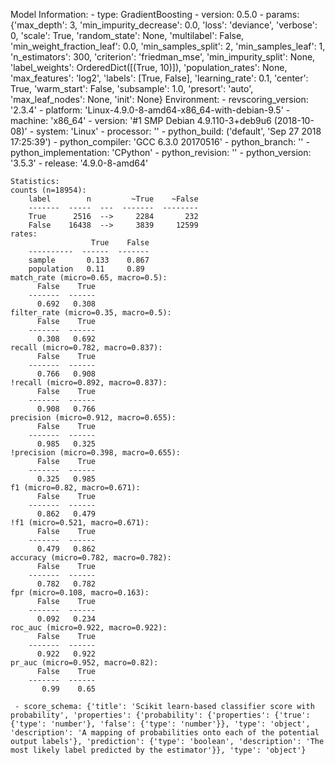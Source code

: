 Model Information:
	 - type: GradientBoosting
	 - version: 0.5.0
	 - params: {'max_depth': 3, 'min_impurity_decrease': 0.0, 'loss': 'deviance', 'verbose': 0, 'scale': True, 'random_state': None, 'multilabel': False, 'min_weight_fraction_leaf': 0.0, 'min_samples_split': 2, 'min_samples_leaf': 1, 'n_estimators': 300, 'criterion': 'friedman_mse', 'min_impurity_split': None, 'label_weights': OrderedDict([(True, 10)]), 'population_rates': None, 'max_features': 'log2', 'labels': [True, False], 'learning_rate': 0.1, 'center': True, 'warm_start': False, 'subsample': 1.0, 'presort': 'auto', 'max_leaf_nodes': None, 'init': None}
	Environment:
	 - revscoring_version: '2.3.4'
	 - platform: 'Linux-4.9.0-8-amd64-x86_64-with-debian-9.5'
	 - machine: 'x86_64'
	 - version: '#1 SMP Debian 4.9.110-3+deb9u6 (2018-10-08)'
	 - system: 'Linux'
	 - processor: ''
	 - python_build: ('default', 'Sep 27 2018 17:25:39')
	 - python_compiler: 'GCC 6.3.0 20170516'
	 - python_branch: ''
	 - python_implementation: 'CPython'
	 - python_revision: ''
	 - python_version: '3.5.3'
	 - release: '4.9.0-8-amd64'
	
	Statistics:
	counts (n=18954):
		label        n         ~True    ~False
		-------  -----  ---  -------  --------
		True      2516  -->     2284       232
		False    16438  -->     3839     12599
	rates:
		              True    False
		----------  ------  -------
		sample       0.133    0.867
		population   0.11     0.89
	match_rate (micro=0.65, macro=0.5):
		  False    True
		-------  ------
		  0.692   0.308
	filter_rate (micro=0.35, macro=0.5):
		  False    True
		-------  ------
		  0.308   0.692
	recall (micro=0.782, macro=0.837):
		  False    True
		-------  ------
		  0.766   0.908
	!recall (micro=0.892, macro=0.837):
		  False    True
		-------  ------
		  0.908   0.766
	precision (micro=0.912, macro=0.655):
		  False    True
		-------  ------
		  0.985   0.325
	!precision (micro=0.398, macro=0.655):
		  False    True
		-------  ------
		  0.325   0.985
	f1 (micro=0.82, macro=0.671):
		  False    True
		-------  ------
		  0.862   0.479
	!f1 (micro=0.521, macro=0.671):
		  False    True
		-------  ------
		  0.479   0.862
	accuracy (micro=0.782, macro=0.782):
		  False    True
		-------  ------
		  0.782   0.782
	fpr (micro=0.108, macro=0.163):
		  False    True
		-------  ------
		  0.092   0.234
	roc_auc (micro=0.922, macro=0.922):
		  False    True
		-------  ------
		  0.922   0.922
	pr_auc (micro=0.952, macro=0.82):
		  False    True
		-------  ------
		   0.99    0.65
	
	 - score_schema: {'title': 'Scikit learn-based classifier score with probability', 'properties': {'probability': {'properties': {'true': {'type': 'number'}, 'false': {'type': 'number'}}, 'type': 'object', 'description': 'A mapping of probabilities onto each of the potential output labels'}, 'prediction': {'type': 'boolean', 'description': 'The most likely label predicted by the estimator'}}, 'type': 'object'}

